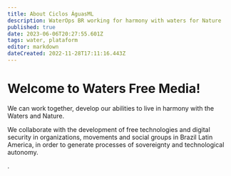 ```yaml
---
title: About Ciclos ÁguasML
description: WaterOps BR working for harmony with waters for Nature
published: true
date: 2023-06-06T20:27:55.601Z
tags: water, plataform
editor: markdown
dateCreated: 2022-11-28T17:11:16.443Z
---
```


# Welcome to Waters Free Media!

We can work together, develop our abilities to live in harmony with the Waters and Nature.

We collaborate with the development of free technologies and digital security in organizations, movements and social groups in Brazil Latin America, in order to generate processes of sovereignty and technological autonomy.


.
